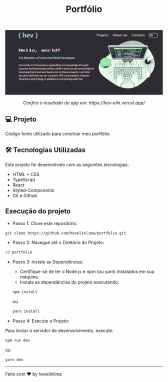 <h1 align="center"> Portfólio </h1>

<br>

<p align="center">
  <img alt="Pré-vizualização do portfolio" src=".github/portfolio-preview.png">
</p>
<p align="center">
  <em>Confira o resultado do app em: https://hev-elin.vercel.app/</em>
</p>

## 💻 Projeto

Código fonte utilizado para construir meu portfólio.

## 🛠️ Tecnologias Utilizadas

Este projeto foi desenvolvido com as seguintes tecnologias:

- HTML + CSS
- TypeScript
- React
- Styled-Components
- Git e Github

## Execução do projeto

- Passo 1: Clone este repositório.

```bash
git clone https://github.com/hevelinlima/portfolio.git
```

- Passo 2: Navegue até o Diretório do Projeto:

```bash
cd portfolio
```

- Passo 3: Instale as Dependências:

  - Certifique-se de ter o Node.js e npm (ou yarn) instalados em sua máquina.
  - Instale as dependências do projeto executando:

  ```bash
  npm install
  ```

  ou

  ```bash
  yarn install
  ```

- Passo 4: Execute o Projeto:

Para iniciar o servidor de desenvolvimento, execute:

```bash
npm run dev
```

ou

```bash
yarn dev
```

---

Feito com ♥ by hevelinlima
